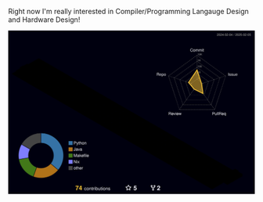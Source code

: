 Right now I'm really interested in Compiler/Programming Langauge Design and Hardware Design!

<img src="https://raw.githubusercontent.com/JasperDavidson/JasperDavidson/refs/heads/contr-graph-gif/profile-3d-contrib/profile-night-rainbow.svg">

